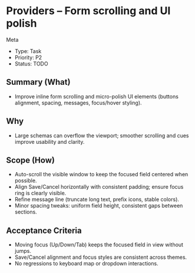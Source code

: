 # Providers – Form scrolling and UI polish

Meta
- Type: Task
- Priority: P2
- Status: TODO

## Summary (What)
- Improve inline form scrolling and micro-polish UI elements (buttons alignment, spacing, messages, focus/hover styling).

## Why
- Large schemas can overflow the viewport; smoother scrolling and cues improve usability and clarity.

## Scope (How)
- Auto-scroll the visible window to keep the focused field centered when possible.
- Align Save/Cancel horizontally with consistent padding; ensure focus ring is clearly visible.
- Refine message line (truncate long text, prefix icons, stable colors).
- Minor spacing tweaks: uniform field height, consistent gaps between sections.

## Acceptance Criteria
- Moving focus (Up/Down/Tab) keeps the focused field in view without jumps.
- Save/Cancel alignment and focus styles are consistent across themes.
- No regressions to keyboard map or dropdown interactions.
